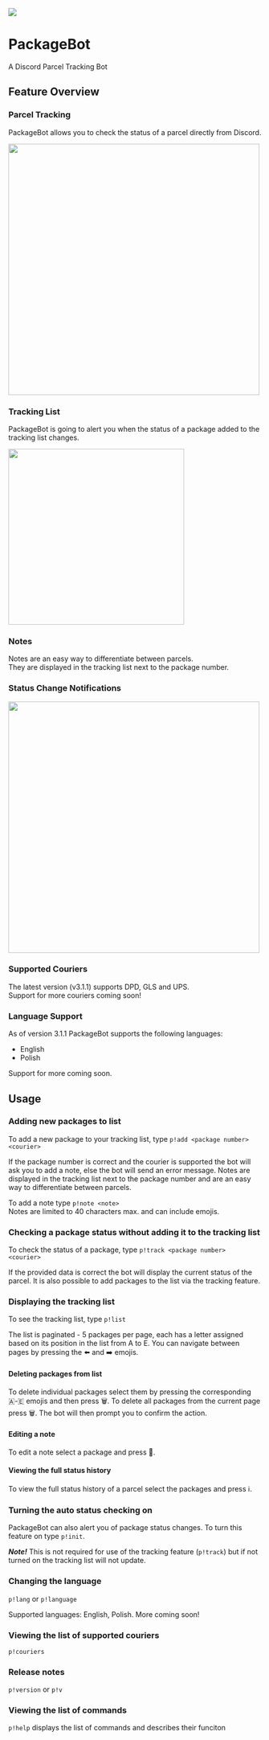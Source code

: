 ![](https://github.com/szkf/package-bot/blob/master/PackageBot.png)
# PackageBot
A Discord Parcel Tracking Bot

## Feature Overview
### Parcel Tracking
PackageBot allows you to check the status of a parcel directly from Discord.

<img src="https://github.com/szkf/package-bot/blob/master/assets/Tracking.png" width="500px"/>

### Tracking List
PackageBot is going to alert you when the status of a package added to the tracking list changes.

<img src="https://github.com/szkf/package-bot/blob/master/assets/List.png" width="350px" />

### Notes
Notes are an easy way to differentiate between parcels.<br />They are displayed in the tracking list next to the package number.

### Status Change Notifications

<img src="https://github.com/szkf/package-bot/blob/master/assets/Notification.png" width="500px" />

### Supported Couriers
The latest version (v3.1.1) supports DPD, GLS and UPS.<br />Support for more couriers coming soon!

### Language Support
As of version 3.1.1 PackageBot supports the following languages:
* English
* Polish

Support for more coming soon.

## Usage
### Adding new packages to list
To add a new package to your tracking list, type `p!add <package number> <courier>`

If the package number is correct and the courier is supported the bot will ask you to add a note, else the bot will send an error message. Notes are displayed in the tracking list next to the package number and are an easy way to differentiate between parcels.

To add a note type `p!note <note>` <br />
Notes are limited to 40 characters max. and can include emojis.

### Checking a package status without adding it to the tracking list
To check the status of a package, type `p!track <package number> <courier>`

If the provided data is correct the bot will display the current status of the parcel.
It is also possible to add packages to the list via the tracking feature.

### Displaying the tracking list
To see the tracking list, type `p!list`

The list is paginated - 5 packages per page, each has a letter assigned based on its position in the list from A to E. You can navigate between pages by pressing the :arrow_left: and :arrow_right: emojis.

#### Deleting packages from list
To delete individual packages select them by pressing the corresponding 🇦-🇪 emojis and then press :wastebasket:.
To delete all packages from the current page press :wastebasket:. The bot will then prompt you to confirm the action.

#### Editing a note
To edit a note select a package and press :pencil:.

#### Viewing the full status history
To view the full status history of a parcel select the packages and press :information_source:.

### Turning the auto status checking on
PackageBot can also alert you of package status changes. To turn this feature on type `p!init`.

***Note!*** This is not required for use of the tracking feature (`p!track`) but if not turned on the tracking list will not update.

### Changing the language
`p!lang` or `p!language`

Supported languages: English, Polish. More coming soon!

### Viewing the list of supported couriers
`p!couriers`

### Release notes
`p!version` or `p!v`

### Viewing the list of commands
`p!help` displays the list of commands and describes their funciton
